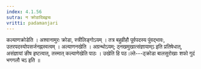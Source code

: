 ```yaml
---
index: 4.1.56
sutra: न क्रोडादिबह्वचः
vritti: padamanjari
---
```


 कल्याणक्रोडेति । अश्वानामुरः क्रोडा, स्त्रीलिङ्गोऽयम् । तत्र बहुव्रीहौ पूर्वपदस्य पुंवद्भावः, उतरपदस्योपसर्जनह्नस्वत्वम् । अल्याणनखेति । अग्रन्थोऽयम्; ठ्नखमुखात्संज्ञायाम्ऽ इति प्रतिषेधात्, असंज्ञायां ङीष इष्टत्वात्, तस्मात् कल्याणेखेति पाठः । उखेति हि पठ।ल्ते---ठ्क्रोडा बालसुरोखाः शफो गुदं भगगलौ चऽ इति ॥